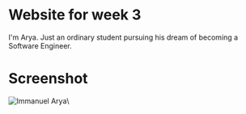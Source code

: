 # Website for week 3

I'm Arya. Just an ordinary student pursuing his dream of becoming a Software Engineer.

# Screenshot

![Immanuel Arya](image/ssghibli.png)\
